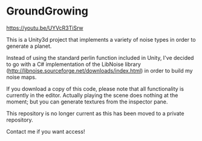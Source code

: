 # GroundGrowing

https://youtu.be/UYVcR3TiSrw

This is a Unity3d project that implements a variety of noise types in order to
generate a planet.

Instead of using the standard perlin function included in Unity, I've decided
to go with a C# implementation of the LibNoise library (http://libnoise.sourceforge.net/downloads/index.html)
in order to build my noise maps.

If you download a copy of this code, please note that all functionality is currently
in the editor. Actually playing the scene does nothing at the moment; but
you can generate textures from the inspector pane.

This repository is no longer current as this has been moved to a private repository.

Contact me if you want access!
